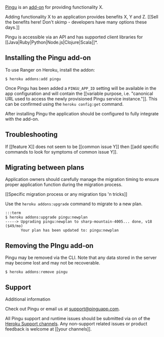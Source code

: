 [Pingu](http://addons.heroku.com/pingu) is an [add-on](http://addons.heroku.com) for providing functionality X.

Adding functionality X to an application provides benefits X, Y and Z. [[Sell the benefits here! Don't skimp - developers have many options these days.]]

Pingu is accessible via an API and has supported client libraries for [[Java|Ruby|Python|Node.js|Clojure|Scala]]*.

## Installing the Pingu add-on

To use Ranger on Heroku, install the addon:

    $ heroku addons:add pingu

Once Pingu has been added a `PINGU_APP_ID` setting will be available in the app configuration and will contain the
[[variable purpose, i.e. "canonical URL used to access the newly provisioned Pingu service instance."]].
This can be confirmed using the `heroku config:get` command.

After installing Pingu the application should be configured to fully integrate with the add-on.

## Troubleshooting

If [[feature X]] does not seem to be [[common issue Y]] then 
[[add specific commands to look for symptoms of common issue Y]].

## Migrating between plans

<div class="note" markdown="1">Application owners should carefully manage the migration timing to ensure proper application function during the migration process.</div>

[[Specific migration process or any migration tips 'n tricks]]

Use the `heroku addons:upgrade` command to migrate to a new plan.

    :::term
    $ heroku addons:upgrade pingu:newplan
    -----> Upgrading pingu:newplan to sharp-mountain-4005... done, v18 ($49/mo)
           Your plan has been updated to: pingu:newplan

## Removing the PIngu add-on

Pingu may be removed via the CLI. Note that any data stored in the server may become lost
and may not be recoverable.

    $ heroku addons:remove pingu

## Support

Additional information

Check out Pingu or email us at support@pinguapp.com.

All Pingu support and runtime issues should be submitted via on of the [Heroku Support channels](support-channels).
Any non-support related issues or product feedback is welcome at [[your channels]].
